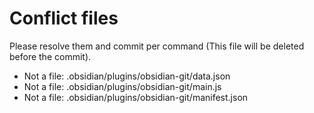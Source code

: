 # Conflict files
Please resolve them and commit per command (This file will be deleted before the commit).
- Not a file: .obsidian/plugins/obsidian-git/data.json
- Not a file: .obsidian/plugins/obsidian-git/main.js
- Not a file: .obsidian/plugins/obsidian-git/manifest.json